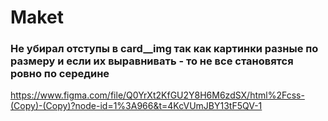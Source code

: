 # Maket
### Не убирал отступы в card__img так как картинки разные по размеру и если их выравнивать - то не все становятся ровно по середине
https://www.figma.com/file/Q0YrXt2KfGU2Y8H6M6zdSX/html%2Fcss-(Copy)-(Copy)?node-id=1%3A966&t=4KcVUmJBY13tF5QV-1